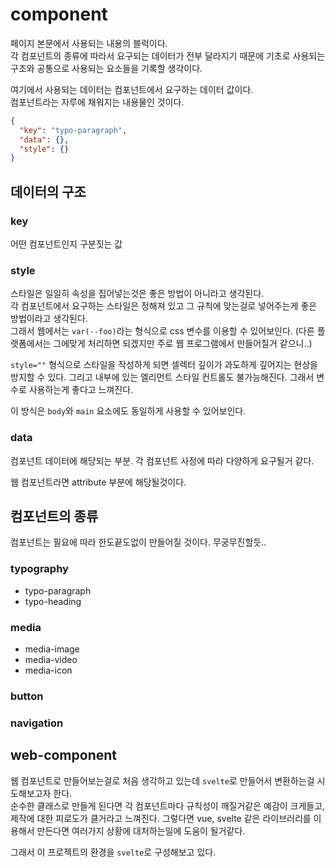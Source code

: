 # component

페이지 본문에서 사용되는 내용의 블럭이다.  
각 컴포넌트의 종류에 따라서 요구되는 데이터가 전부 달라지기 때문에 기초로 사용되는 구조와 공통으로 사용되는 요소들을 기록할 생각이다.

여기에서 사용되는 데이터는 컴포넌트에서 요구하는 데이터 값이다.  
컴포넌트라는 자루에 채워지는 내용물인 것이다.

```json
{
  "key": "typo-paragraph",
  "data": {},
  "style": {}
}
```


## 데이터의 구조

### key

어떤 컴포넌트인지 구분짓는 값

### style

스타일은 일일히 속성을 집어넣는것은 좋은 방법이 아니라고 생각된다.  
각 컴포넌트에서 요구하는 스타일은 정해져 있고 그 규칙에 맞는걸로 넣어주는게 좋은 방법이라고 생각된다.  
그래서 웹에서는 `var(--foo)`라는 형식으로 css 변수를 이용할 수 있어보인다. (다른 플랫폼에서는 그에맞게 처리하면 되겠지만 주로 웹 프로그램에서 만들어질거 같으니..)

`style=""` 형식으로 스타일을 작성하게 되면 셀렉터 깊이가 과도하게 깊어지는 현상을 방지할 수 있다. 그리고 내부에 있는 엘리먼트 스타일 컨트롤도 불가능해진다. 그래서 변수로 사용하는게 좋다고 느껴진다.

이 방식은 `body`와 `main` 요소에도 동일하게 사용할 수 있어보인다.

### data

컴포넌트 데이터에 해당되는 부분. 각 컴포넌트 사정에 따라 다양하게 요구될거 같다.

웹 컴포넌트라면 attribute 부분에 해당될것이다.


## 컴포넌트의 종류

컴포넌트는 필요에 따라 한도끝도없이 만들어질 것이다. 무궁무진할듯..

### typography

- typo-paragraph
- typo-heading

### media

- media-image
- media-video
- media-icon

### button

### navigation


## web-component

웹 컴포넌트로 만들어보는걸로 처음 생각하고 있는데 `svelte`로 만들어서 변환하는걸 시도해보고자 한다.  
순수한 클래스로 만들게 된다면 각 컴포넌트마다 규칙성이 깨질거같은 예감이 크게들고, 제작에 대한 피로도가 클거라고 느껴진다. 그렇다면 vue, svelte 같은 라이브러리를 이용해서 만든다면 여러가지 상황에 대처하는일에 도움이 될거같다.

그래서 이 프로젝트의 환경을 `svelte`로 구성해보고 있다.

